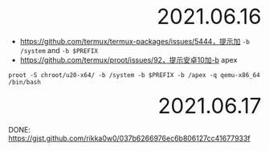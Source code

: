 <div style="text-align:right; font-size:3em;">2021.06.16</div>

* https://github.com/termux/termux-packages/issues/5444，提示加 `-b /system` and `-b $PREFIX`
* https://github.com/termux/proot/issues/92，提示安卓10加-b apex

```shell
proot -S chroot/u20-x64/ -b /system -b $PREFIX -b /apex -q qemu-x86_64 /bin/bash
```

<div style="text-align:right; font-size:3em;">2021.06.17</div>

DONE: https://gist.github.com/rikka0w0/037b6266976ec6b806127cc41677933f
